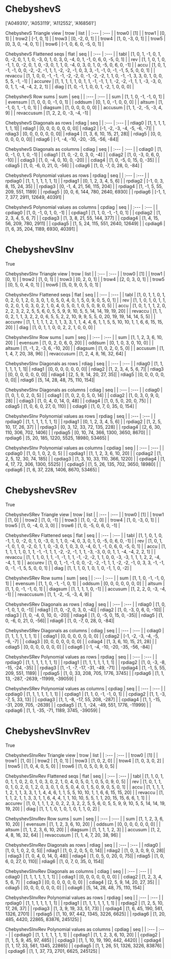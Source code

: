 # ChebyshevS
['A049310', 'A053119', 'A112552', 'A168561']

ChebyshevS Triangle view
| trow  |  list  |
| :---  |  :---  |
| trow0 | [1] |
| trow1 | [0, 1] |
| trow2 | [-1, 0, 1] |
| trow3 | [0, -2, 0, 1] |
| trow4 | [1, 0, -3, 0, 1] |
| trow5 | [0, 3, 0, -4, 0, 1] |
| trow6 | [-1, 0, 6, 0, -5, 0, 1] |

ChebyshevS Flattened seqs
| flat      |   seq  |
| :---      |  :---  |
| tabl     | [1, 0, 1, -1, 0, 1, 0, -2, 0, 1, 1, 0, -3, 0, 1, 0, 3, 0, -4, 0, 1, -1, 0, 6, 0, -5, 0, 1] |
| rev      | [1, 1, 0, 1, 0, -1, 1, 0, -2, 0, 1, 0, -3, 0, 1, 1, 0, -4, 0, 3, 0, 1, 0, -5, 0, 6, 0, -1] |
| accu     | [1, 0, 1, -1, -1, 0, 0, -2, -2, -1, 1, 1, -2, -2, -1, 0, 3, 3, -1, -1, 0, -1, -1, 5, 5, 0, 0, 1] |
| revaccu  | [1, 1, 0, 0, -1, -1, -1, -2, -2, 0, -1, -2, -2, 1, 1, 0, -1, -1, 3, 3, 0, 1, 0, 0, 5, 5, -1, -1] |
| accurev  | [1, 1, 1, 1, 1, 0, 1, 1, -1, -1, 1, 1, -2, -2, -1, 1, 1, -3, -3, 0, 0, 1, 1, -4, -4, 2, 2, 1] |
| diag     | [1, 0, -1, 1, 0, 0, 1, -2, 1, 0, 0, 0] |

ChebyshevS Row sums
| sum        |   seq  |
| :---       |  :---  |
| sum       | [1, 1, 0, -1, -1, 0, 1] |
| evensum   | [1, 0, 0, 0, -1, 0, 1] |
| oddsum    | [0, 1, 0, -1, 0, 0, 0] |
| altsum    | [1, -1, 0, 1, -1, 0, 1] |
| diagsum   | [1, 0, 0, 0, 0, 0] |
| accusum   | [1, 1, -2, -5, -3, 4, 9] |
| revaccusum | [1, 2, 2, 0, -3, -4, -1] |

ChebyshevS Diagonals as rows
| rdiag  |   seq  |
| :---   |  :---  |
| rdiag0 | [1, 1, 1, 1, 1, 1, 1]|
| rdiag1 | [0, 0, 0, 0, 0, 0, 0]|
| rdiag2 | [-1, -2, -3, -4, -5, -6, -7]|
| rdiag3 | [0, 0, 0, 0, 0, 0, 0]|
| rdiag4 | [1, 3, 6, 10, 15, 21, 28]|
| rdiag5 | [0, 0, 0, 0, 0, 0, 0]|
| rdiag6 | [-1, -4, -10, -20, -35, -56, -84]|

ChebyshevS Diagonals as columns
| cdiag  |   seq  |
| :---   |  :---  |
| cdiag0 | [1, 0, -1, 0, 1, 0, -1] |
| cdiag1 | [1, 0, -2, 0, 3, 0, -4] |
| cdiag2 | [1, 0, -3, 0, 6, 0, -10] |
| cdiag3 | [1, 0, -4, 0, 10, 0, -20] |
| cdiag4 | [1, 0, -5, 0, 15, 0, -35] |
| cdiag5 | [1, 0, -6, 0, 21, 0, -56] |
| cdiag6 | [1, 0, -7, 0, 28, 0, -84] |

ChebyshevS Polynomial values as rows
| rpdiag  |   seq  |
| :---    |  :---  |
| rpdiag0 | [1, 1, 1, 1, 1, 1, 1] |
| rpdiag1 | [0, 1, 2, 3, 4, 5, 6] |
| rpdiag2 | [-1, 0, 3, 8, 15, 24, 35] |
| rpdiag3 | [0, -1, 4, 21, 56, 115, 204] |
| rpdiag4 | [1, -1, 5, 55, 209, 551, 1189] |
| rpdiag5 | [0, 0, 6, 144, 780, 2640, 6930] |
| rpdiag6 | [-1, 1, 7, 377, 2911, 12649, 40391] |

ChebyshevS Polynomial values as columns
| cpdiag  |   seq  |
| :---    |  :---  |
| cpdiag0 | [1, 0, -1, 0, 1, 0, -1] |
| cpdiag1 | [1, 1, 0, -1, -1, 0, 1] |
| cpdiag2 | [1, 2, 3, 4, 5, 6, 7] |
| cpdiag3 | [1, 3, 8, 21, 55, 144, 377] |
| cpdiag4 | [1, 4, 15, 56, 209, 780, 2911] |
| cpdiag5 | [1, 5, 24, 115, 551, 2640, 12649] |
| cpdiag6 | [1, 6, 35, 204, 1189, 6930, 40391] |

# ChebyshevSInv
True

ChebyshevSInv Triangle view
| trow  |  list  |
| :---  |  :---  |
| trow0 | [1] |
| trow1 | [0, 1] |
| trow2 | [1, 0, 1] |
| trow3 | [0, 2, 0, 1] |
| trow4 | [2, 0, 3, 0, 1] |
| trow5 | [0, 5, 0, 4, 0, 1] |
| trow6 | [5, 0, 9, 0, 5, 0, 1] |

ChebyshevSInv Flattened seqs
| flat      |   seq  |
| :---      |  :---  |
| tabl     | [1, 0, 1, 1, 0, 1, 0, 2, 0, 1, 2, 0, 3, 0, 1, 0, 5, 0, 4, 0, 1, 5, 0, 9, 0, 5, 0, 1] |
| rev      | [1, 1, 0, 1, 0, 1, 1, 0, 2, 0, 1, 0, 3, 0, 2, 1, 0, 4, 0, 5, 0, 1, 0, 5, 0, 9, 0, 5] |
| accu     | [1, 0, 1, 1, 1, 2, 0, 2, 2, 3, 2, 2, 5, 5, 6, 0, 5, 5, 9, 9, 10, 5, 5, 14, 14, 19, 19, 20] |
| revaccu  | [1, 1, 0, 2, 1, 1, 3, 2, 2, 0, 6, 5, 5, 2, 2, 10, 9, 9, 5, 5, 0, 20, 19, 19, 14, 14, 5, 5] |
| accurev  | [1, 1, 1, 1, 1, 2, 1, 1, 3, 3, 1, 1, 4, 4, 6, 1, 1, 5, 5, 10, 10, 1, 1, 6, 6, 15, 15, 20] |
| diag     | [1, 0, 1, 1, 0, 0, 2, 2, 1, 0, 0, 0] |

ChebyshevSInv Row sums
| sum        |   seq  |
| :---       |  :---  |
| sum       | [1, 1, 2, 3, 6, 10, 20] |
| evensum   | [1, 0, 2, 0, 6, 0, 20] |
| oddsum    | [0, 1, 0, 3, 0, 10, 0] |
| altsum    | [1, -1, 2, -3, 6, -10, 20] |
| diagsum   | [1, 0, 2, 0, 5, 0] |
| accusum   | [1, 1, 4, 7, 20, 38, 96] |
| revaccusum | [1, 2, 4, 8, 16, 32, 64] |

ChebyshevSInv Diagonals as rows
| rdiag  |   seq  |
| :---   |  :---  |
| rdiag0 | [1, 1, 1, 1, 1, 1, 1]|
| rdiag1 | [0, 0, 0, 0, 0, 0, 0]|
| rdiag2 | [1, 2, 3, 4, 5, 6, 7]|
| rdiag3 | [0, 0, 0, 0, 0, 0, 0]|
| rdiag4 | [2, 5, 9, 14, 20, 27, 35]|
| rdiag5 | [0, 0, 0, 0, 0, 0, 0]|
| rdiag6 | [5, 14, 28, 48, 75, 110, 154]|

ChebyshevSInv Diagonals as columns
| cdiag  |   seq  |
| :---   |  :---  |
| cdiag0 | [1, 0, 1, 0, 2, 0, 5] |
| cdiag1 | [1, 0, 2, 0, 5, 0, 14] |
| cdiag2 | [1, 0, 3, 0, 9, 0, 28] |
| cdiag3 | [1, 0, 4, 0, 14, 0, 48] |
| cdiag4 | [1, 0, 5, 0, 20, 0, 75] |
| cdiag5 | [1, 0, 6, 0, 27, 0, 110] |
| cdiag6 | [1, 0, 7, 0, 35, 0, 154] |

ChebyshevSInv Polynomial values as rows
| rpdiag  |   seq  |
| :---    |  :---  |
| rpdiag0 | [1, 1, 1, 1, 1, 1, 1] |
| rpdiag1 | [0, 1, 2, 3, 4, 5, 6] |
| rpdiag2 | [1, 2, 5, 10, 17, 26, 37] |
| rpdiag3 | [0, 3, 12, 33, 72, 135, 228] |
| rpdiag4 | [2, 6, 30, 110, 306, 702, 1406] |
| rpdiag5 | [0, 10, 74, 366, 1300, 3650, 8670] |
| rpdiag6 | [5, 20, 185, 1220, 5525, 18980, 53465] |

ChebyshevSInv Polynomial values as columns
| cpdiag  |   seq  |
| :---    |  :---  |
| cpdiag0 | [1, 0, 1, 0, 2, 0, 5] |
| cpdiag1 | [1, 1, 2, 3, 6, 10, 20] |
| cpdiag2 | [1, 2, 5, 12, 30, 74, 185] |
| cpdiag3 | [1, 3, 10, 33, 110, 366, 1220] |
| cpdiag4 | [1, 4, 17, 72, 306, 1300, 5525] |
| cpdiag5 | [1, 5, 26, 135, 702, 3650, 18980] |
| cpdiag6 | [1, 6, 37, 228, 1406, 8670, 53465] |

# ChebyshevSRev
True

ChebyshevSRev Triangle view
| trow  |  list  |
| :---  |  :---  |
| trow0 | [1] |
| trow1 | [1, 0] |
| trow2 | [1, 0, -1] |
| trow3 | [1, 0, -2, 0] |
| trow4 | [1, 0, -3, 0, 1] |
| trow5 | [1, 0, -4, 0, 3, 0] |
| trow6 | [1, 0, -5, 0, 6, 0, -1] |

ChebyshevSRev Flattened seqs
| flat      |   seq  |
| :---      |  :---  |
| tabl     | [1, 1, 0, 1, 0, -1, 1, 0, -2, 0, 1, 0, -3, 0, 1, 1, 0, -4, 0, 3, 0, 1, 0, -5, 0, 6, 0, -1] |
| rev      | [1, 0, 1, -1, 0, 1, 0, -2, 0, 1, 1, 0, -3, 0, 1, 0, 3, 0, -4, 0, 1, -1, 0, 6, 0, -5, 0, 1] |
| accu     | [1, 1, 1, 1, 1, 0, 1, 1, -1, -1, 1, 1, -2, -2, -1, 1, 1, -3, -3, 0, 0, 1, 1, -4, -4, 2, 2, 1] |
| revaccu  | [1, 1, 1, 0, 1, 1, -1, -1, 1, 1, -1, -2, -2, 1, 1, 0, 0, -3, -3, 1, 1, 1, 2, 2, -4, -4, 1, 1] |
| accurev  | [1, 0, 1, -1, -1, 0, 0, -2, -2, -1, 1, 1, -2, -2, -1, 0, 3, 3, -1, -1, 0, -1, -1, 5, 5, 0, 0, 1] |
| diag     | [1, 1, 1, 0, 1, 0, 1, 0, -1, 1, 0, -2] |

ChebyshevSRev Row sums
| sum        |   seq  |
| :---       |  :---  |
| sum       | [1, 1, 0, -1, -1, 0, 1] |
| evensum   | [1, 1, 0, -1, -1, 0, 1] |
| oddsum    | [0, 0, 0, 0, 0, 0, 0] |
| altsum    | [1, 1, 0, -1, -1, 0, 1] |
| diagsum   | [1, 1, 1, 1, 0, -1] |
| accusum   | [1, 2, 2, 0, -3, -4, -1] |
| revaccusum | [1, 1, -2, -5, -3, 4, 9] |

ChebyshevSRev Diagonals as rows
| rdiag  |   seq  |
| :---   |  :---  |
| rdiag0 | [1, 0, -1, 0, 1, 0, -1]|
| rdiag1 | [1, 0, -2, 0, 3, 0, -4]|
| rdiag2 | [1, 0, -3, 0, 6, 0, -10]|
| rdiag3 | [1, 0, -4, 0, 10, 0, -20]|
| rdiag4 | [1, 0, -5, 0, 15, 0, -35]|
| rdiag5 | [1, 0, -6, 0, 21, 0, -56]|
| rdiag6 | [1, 0, -7, 0, 28, 0, -84]|

ChebyshevSRev Diagonals as columns
| cdiag  |   seq  |
| :---   |  :---  |
| cdiag0 | [1, 1, 1, 1, 1, 1, 1] |
| cdiag1 | [0, 0, 0, 0, 0, 0, 0] |
| cdiag2 | [-1, -2, -3, -4, -5, -6, -7] |
| cdiag3 | [0, 0, 0, 0, 0, 0, 0] |
| cdiag4 | [1, 3, 6, 10, 15, 21, 28] |
| cdiag5 | [0, 0, 0, 0, 0, 0, 0] |
| cdiag6 | [-1, -4, -10, -20, -35, -56, -84] |

ChebyshevSRev Polynomial values as rows
| rpdiag  |   seq  |
| :---    |  :---  |
| rpdiag0 | [1, 1, 1, 1, 1, 1, 1] |
| rpdiag1 | [1, 1, 1, 1, 1, 1, 1] |
| rpdiag2 | [1, 0, -3, -8, -15, -24, -35] |
| rpdiag3 | [1, -1, -7, -17, -31, -49, -71] |
| rpdiag4 | [1, -1, 5, 55, 209, 551, 1189] |
| rpdiag5 | [1, 0, 33, 208, 705, 1776, 3745] |
| rpdiag6 | [1, 1, 13, -287, -2639, -11999, -39059] |

ChebyshevSRev Polynomial values as columns
| cpdiag  |   seq  |
| :---    |  :---  |
| cpdiag0 | [1, 1, 1, 1, 1, 1, 1] |
| cpdiag1 | [1, 1, 0, -1, -1, 0, 1] |
| cpdiag2 | [1, 1, -3, -7, 5, 33, 13] |
| cpdiag3 | [1, 1, -8, -17, 55, 208, -287] |
| cpdiag4 | [1, 1, -15, -31, 209, 705, -2639] |
| cpdiag5 | [1, 1, -24, -49, 551, 1776, -11999] |
| cpdiag6 | [1, 1, -35, -71, 1189, 3745, -39059] |

# ChebyshevSInvRev
True

ChebyshevSInvRev Triangle view
| trow  |  list  |
| :---  |  :---  |
| trow0 | [1] |
| trow1 | [1, 0] |
| trow2 | [1, 0, 1] |
| trow3 | [1, 0, 2, 0] |
| trow4 | [1, 0, 3, 0, 2] |
| trow5 | [1, 0, 4, 0, 5, 0] |
| trow6 | [1, 0, 5, 0, 9, 0, 5] |

ChebyshevSInvRev Flattened seqs
| flat      |   seq  |
| :---      |  :---  |
| tabl     | [1, 1, 0, 1, 0, 1, 1, 0, 2, 0, 1, 0, 3, 0, 2, 1, 0, 4, 0, 5, 0, 1, 0, 5, 0, 9, 0, 5] |
| rev      | [1, 0, 1, 1, 0, 1, 0, 2, 0, 1, 2, 0, 3, 0, 1, 0, 5, 0, 4, 0, 1, 5, 0, 9, 0, 5, 0, 1] |
| accu     | [1, 1, 1, 1, 1, 2, 1, 1, 3, 3, 1, 1, 4, 4, 6, 1, 1, 5, 5, 10, 10, 1, 1, 6, 6, 15, 15, 20] |
| revaccu  | [1, 1, 1, 2, 1, 1, 3, 3, 1, 1, 6, 4, 4, 1, 1, 10, 10, 5, 5, 1, 1, 20, 15, 15, 6, 6, 1, 1] |
| accurev  | [1, 0, 1, 1, 1, 2, 0, 2, 2, 3, 2, 2, 5, 5, 6, 0, 5, 5, 9, 9, 10, 5, 5, 14, 14, 19, 19, 20] |
| diag     | [1, 1, 1, 0, 1, 0, 1, 0, 1, 1, 0, 2] |

ChebyshevSInvRev Row sums
| sum        |   seq  |
| :---       |  :---  |
| sum       | [1, 1, 2, 3, 6, 10, 20] |
| evensum   | [1, 1, 2, 3, 6, 10, 20] |
| oddsum    | [0, 0, 0, 0, 0, 0, 0] |
| altsum    | [1, 1, 2, 3, 6, 10, 20] |
| diagsum   | [1, 1, 1, 1, 2, 3] |
| accusum   | [1, 2, 4, 8, 16, 32, 64] |
| revaccusum | [1, 1, 4, 7, 20, 38, 96] |

ChebyshevSInvRev Diagonals as rows
| rdiag  |   seq  |
| :---   |  :---  |
| rdiag0 | [1, 0, 1, 0, 2, 0, 5]|
| rdiag1 | [1, 0, 2, 0, 5, 0, 14]|
| rdiag2 | [1, 0, 3, 0, 9, 0, 28]|
| rdiag3 | [1, 0, 4, 0, 14, 0, 48]|
| rdiag4 | [1, 0, 5, 0, 20, 0, 75]|
| rdiag5 | [1, 0, 6, 0, 27, 0, 110]|
| rdiag6 | [1, 0, 7, 0, 35, 0, 154]|

ChebyshevSInvRev Diagonals as columns
| cdiag  |   seq  |
| :---   |  :---  |
| cdiag0 | [1, 1, 1, 1, 1, 1, 1] |
| cdiag1 | [0, 0, 0, 0, 0, 0, 0] |
| cdiag2 | [1, 2, 3, 4, 5, 6, 7] |
| cdiag3 | [0, 0, 0, 0, 0, 0, 0] |
| cdiag4 | [2, 5, 9, 14, 20, 27, 35] |
| cdiag5 | [0, 0, 0, 0, 0, 0, 0] |
| cdiag6 | [5, 14, 28, 48, 75, 110, 154] |

ChebyshevSInvRev Polynomial values as rows
| rpdiag  |   seq  |
| :---    |  :---  |
| rpdiag0 | [1, 1, 1, 1, 1, 1, 1] |
| rpdiag1 | [1, 1, 1, 1, 1, 1, 1] |
| rpdiag2 | [1, 2, 5, 10, 17, 26, 37] |
| rpdiag3 | [1, 3, 9, 19, 33, 51, 73] |
| rpdiag4 | [1, 6, 45, 190, 561, 1326, 2701] |
| rpdiag5 | [1, 10, 97, 442, 1345, 3226, 6625] |
| rpdiag6 | [1, 20, 485, 4420, 22865, 83876, 245125] |

ChebyshevSInvRev Polynomial values as columns
| cpdiag  |   seq  |
| :---    |  :---  |
| cpdiag0 | [1, 1, 1, 1, 1, 1, 1] |
| cpdiag1 | [1, 1, 2, 3, 6, 10, 20] |
| cpdiag2 | [1, 1, 5, 9, 45, 97, 485] |
| cpdiag3 | [1, 1, 10, 19, 190, 442, 4420] |
| cpdiag4 | [1, 1, 17, 33, 561, 1345, 22865] |
| cpdiag5 | [1, 1, 26, 51, 1326, 3226, 83876] |
| cpdiag6 | [1, 1, 37, 73, 2701, 6625, 245125] |

